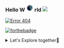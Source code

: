 ### Hello W<img src="/EarthGIF.gif" width="30px">rld <img src="https://raw.githubusercontent.com/MartinHeinz/MartinHeinz/master/wave.gif" width="30px"> 

[![](https://img.shields.io/badge/Error404-Brain%20not%20found%20🧠-informational?style=plastic&logo=appveyor&logoColor=white&color=brightgreen 'Error 404')]()

[![forthebadge](https://forthebadge.com/images/badges/powered-by-oxygen.svg 'We breathe!')](https://en.wikipedia.org/wiki/Oxygen)

<details>
<summary>
Let's Explore together🧐
</summary>

<br/>

<div>
  <a href='https://www.pypi.org'><img height='50' src='https://img.icons8.com/color/2x/python.png'></a>
  <a href='https://en.wikipedia.org/wiki/HTML'><img height='50' src="https://img.icons8.com/color/2x/html-5.png"></a>    
  <a href='https://en.wikipedia.org/wiki/CSS'><img height='50' src="https://img.icons8.com/color/2x/css3.png"></a>
</div>

- <img src="https://raw.githubusercontent.com/MartinHeinz/MartinHeinz/master/wave.gif" width="30px"> Hi, I’m @MySmilingTurban, a passionate Python programmer with HTML, CSS skills.
- <img src="/Eyes.svg" width="30px" style='border-radius:75px'> I’m interested in solving tricky algorithms. 
- 🌱 I’m currently learning Artificial Intelligence 
- <img src="/EarthGIF.gif" width="40px"> I’m looking to collaborate on Exploring seemless possibilities of using Programming.
- 📫 How to reach me via [LinkedIn](https://www.linkedin.com/in/gurmehar-singh-8651011a6/) or [Instagram](https://instagram.com/MySmilingTurban/)
- 🧩 Check out my [Website](https://bit.ly/GurmeharSingh)

---
[![MySmilingTurban's GitHub stats](https://github-readme-stats.vercel.app/api?username=MySmilingTurban&count_private=true&hide_border=true&show_icons=true&theme=vision-friendly-dark)](https://github.com/MySmilingTurban/github-readme-stats)
[![Top Langs](https://github-readme-stats.vercel.app/api/top-langs/?username=MySmilingTurban&count_private=true&hide_border=true&show_icons=true&theme=vision-friendly-dark)](https://github.com/MySmilingTurban/github-readme-stats)

---
### What i know?

[![Python](https://img.shields.io/badge/Python-14354C?style=for-the-badge&logo=python&logoColor=white)]()
[![MySQL](https://img.shields.io/badge/MySQL-00000F?style=for-the-badge&logo=mysql&logoColor=white)]()
[![](https://img.shields.io/badge/CSS3-1572B6?style=for-the-badge&logo=css3&logoColor=white)]()
[![](https://img.shields.io/badge/HTML5-E34F26?style=for-the-badge&logo=html5&logoColor=white)]()

---
### What I'm learning?

[![JS](https://img.shields.io/badge/JavaScript-F7DF1E?style=for-the-badge&logo=javascript&logoColor=black)]()
[![Flask](https://img.shields.io/badge/Flask-000000?style=for-the-badge&logo=flask&logoColor=white)]()
[![Heroku](https://img.shields.io/badge/Heroku-430098?style=for-the-badge&logo=heroku&logoColor=white)]()

---
### Exploration Point🛰

[![Discord](https://img.shields.io/badge/Discord-7289DA?style=for-the-badge&logo=discord&logoColor=white)](https://discord.gg/rx8qU7fCgk)
[![YouTube](https://img.shields.io/badge/YouTube-FF0000?style=for-the-badge&logo=youtube&logoColor=white)](https://www.youtube.com/c/GurmeharSinghKhalsa)
[![Soundcloud](https://img.shields.io/badge/SoundCloud-FF3300?style=for-the-badge&logo=soundcloud&logoColor=white)](https://soundcloud.com/blissfulkirtan)
